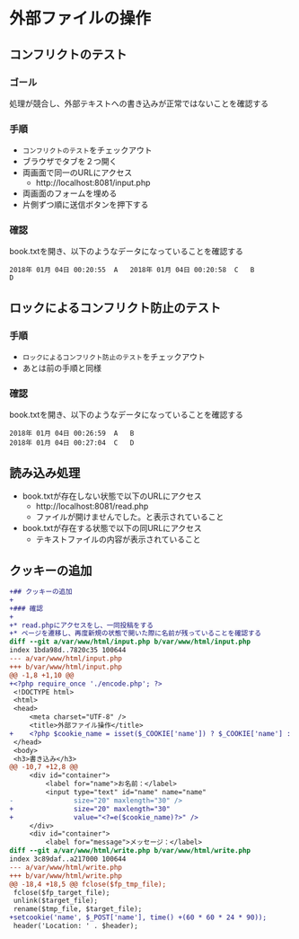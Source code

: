 # 外部ファイルの操作

## コンフリクトのテスト

### ゴール

処理が競合し、外部テキストへの書き込みが正常ではないことを確認する

### 手順

* `コンフリクトのテスト`をチェックアウト
* ブラウザでタブを２つ開く
* 両画面で同一のURLにアクセス
    * http://localhost:8081/input.php
* 両画面のフォームを埋める
* 片側ずつ順に送信ボタンを押下する

### 確認

book.txtを開き、以下のようなデータになっていることを確認する

```text
2018年 01月 04日 00:20:55	A	2018年 01月 04日 00:20:58	C	B
D
```

## ロックによるコンフリクト防止のテスト

### 手順

* `ロックによるコンフリクト防止のテスト`をチェックアウト
* あとは前の手順と同様

### 確認

book.txtを開き、以下のようなデータになっていることを確認する

```text
2018年 01月 04日 00:26:59	A	B
2018年 01月 04日 00:27:04	C	D	
```

## 読み込み処理

* book.txtが存在しない状態で以下のURLにアクセス
    * http://localhost:8081/read.php
    * ファイルが開けませんでした。と表示されていること
* book.txtが存在する状態で以下の同URLにアクセス
    * テキストファイルの内容が表示されていること

## クッキーの追加

```diff
+## クッキーの追加
+
+### 確認
+
+* read.phpにアクセスをし、一同投稿をする
+* ページを遷移し、再度新規の状態で開いた際に名前が残っていることを確認する
diff --git a/var/www/html/input.php b/var/www/html/input.php
index 1bda98d..7820c35 100644
--- a/var/www/html/input.php
+++ b/var/www/html/input.php
@@ -1,8 +1,10 @@
+<?php require_once './encode.php'; ?>
 <!DOCTYPE html>
 <html>
 <head>
     <meta charset="UTF-8" />
     <title>外部ファイル操作</title>
+    <?php $cookie_name = isset($_COOKIE['name']) ? $_COOKIE['name'] : ''; ?>
 </head>
 <body>
 <h3>書き込み</h3>
@@ -10,7 +12,8 @@
     <div id="container">
         <label for="name">お名前：</label>
         <input type="text" id="name" name="name"
-               size="20" maxlength="30" />
+               size="20" maxlength="30"
+               value="<?=e($cookie_name)?>" />
     </div>
     <div id="container">
         <label for="message">メッセージ：</label>
diff --git a/var/www/html/write.php b/var/www/html/write.php
index 3c89daf..a217000 100644
--- a/var/www/html/write.php
+++ b/var/www/html/write.php
@@ -18,4 +18,5 @@ fclose($fp_tmp_file);
 fclose($fp_target_file);
 unlink($target_file);
 rename($tmp_file, $target_file);
+setcookie('name', $_POST['name'], time() +(60 * 60 * 24 * 90));
 header('Location: ' . $header);
```